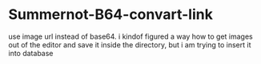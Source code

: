 # Summernot-B64-convart-link
use image url instead of base64. i kindof figured a way how to get images out of the editor and save it inside the directory, but i am trying to insert it into database
